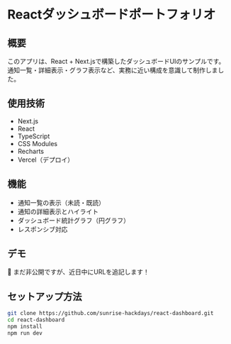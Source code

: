 # Reactダッシュボードポートフォリオ

## 概要
このアプリは、React + Next.jsで構築したダッシュボードUIのサンプルです。通知一覧・詳細表示・グラフ表示など、実務に近い構成を意識して制作しました。

## 使用技術
- Next.js
- React
- TypeScript
- CSS Modules
- Recharts
- Vercel（デプロイ）

## 機能
- 通知一覧の表示（未読・既読）
- 通知の詳細表示とハイライト
- ダッシュボード統計グラフ（円グラフ）
- レスポンシブ対応

## デモ
🚧 まだ非公開ですが、近日中にURLを追記します！

## セットアップ方法
```bash
git clone https://github.com/sunrise-hackdays/react-dashboard.git  
cd react-dashboard  
npm install  
npm run dev
